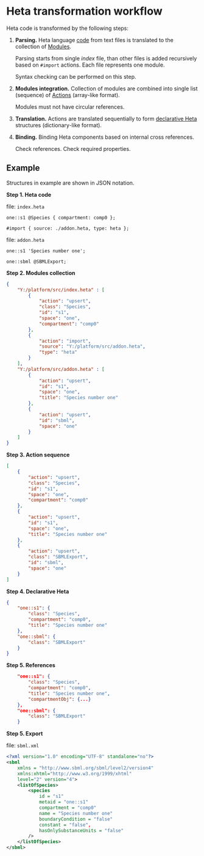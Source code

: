 # Heta transformation workflow

Heta code is transformed by the following steps:

1. **Parsing.** Heta language [code](syntax) from text files is translated to the      collection of [Modules](modules). 

    Parsing starts from single *index* file, than other files is added recursively  based on `#import` actions. Each file represents one module.

    Syntax checking can be performed on this step.

1. **Modules integration.** Collection of modules are combined into single list (sequence) of [Actions](actions) (array-like format).

    Modules must not have circular references.

1. **Translation.** Actions are translated sequentially to form [declarative Heta](heta-declarative) structures (dictionary-like format).

1. **Binding.** Binding Heta components based on internal cross references. 

    Check references. Check required properties.

## Example

Structures in example are shown in JSON notation.

**Step 1. Heta code**

file: `index.heta`
```heta
one::s1 @Species { compartment: comp0 };

#import { source: ./addon.heta, type: heta };
```

file: `addon.heta`
```
one::s1 'Species number one';

one::sbml @SBMLExport;
```

**Step 2. Modules collection**

```json
{
    "Y:/platform/src/index.heta" : [
        {
            "action": "upsert",
            "class": "Species",
            "id": "s1",
            "space": "one",
            "compartment": "comp0"
        },
        {
            "action": "import",
            "source": "Y:/platform/src/addon.heta",
            "type": "heta"
        }
    ],
    "Y:/platform/src/addon.heta" : [
        {
            "action": "upsert",
            "id": "s1",
            "space": "one",
            "title": "Species number one"
        },
        {
            "action": "upsert",
            "id": "sbml",
            "space": "one"
        }
    ]
}
```

**Step 3. Action sequence**

```json
[
    {
        "action": "upsert",
        "class": "Species",
        "id": "s1",
        "space": "one",
        "compartment": "comp0"
    },
    {
        "action": "upsert",
        "id": "s1",
        "space": "one",
        "title": "Species number one"
    },
    {
        "action": "upsert",
        "class": "SBMLExport",
        "id": "sbml",
        "space": "one"
    }
]
```

**Step 4. Declarative Heta**

```json
{
    "one::s1": {
        "class": "Species",
        "compartment": "comp0",
        "title": "Species number one"
    },
    "one::sbml": {
        "class": "SBMLExport"
    }
}
```

**Step 5. References**

```json
    "one::s1": {
        "class": "Species",
        "compartment": "comp0",
        "title": "Species number one",
        "compartmentObj": {...}
    },
    "one::sbml": {
        "class": "SBMLExport"
    }
```

**Step 5. Export**

file: `sbml.xml`

```xml
<?xml version="1.0" encoding="UTF-8" standalone="no"?>
<sbml 
    xmlns = "http://www.sbml.org/sbml/level2/version4"
    xmlns:xhtml="http://www.w3.org/1999/xhtml"
    level="2" version="4">
    <listOfSpecies>
        <species
            id = "s1"
            metaid = "one::s1"
            compartment = "comp0"
            name = "Species number one"
            boundaryCondition = "false"
            constant = "false",
            hasOnlySubstanceUnits = "false"
        />
    </listOfSpecies>
</sbml>
```
